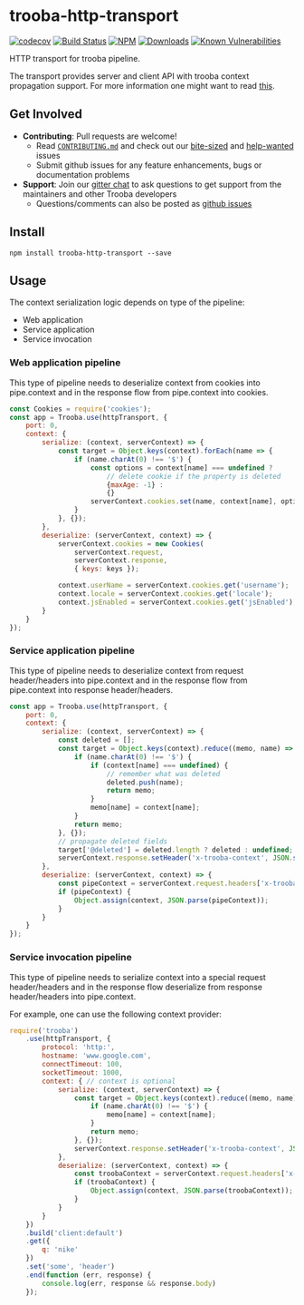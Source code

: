 # trooba-http-transport

[![codecov](https://codecov.io/gh/trooba/trooba-http-transport/branch/master/graph/badge.svg)](https://codecov.io/gh/trooba/trooba-http-transport)
[![Build Status](https://travis-ci.org/trooba/trooba-http-transport.svg?branch=master)](https://travis-ci.org/trooba/trooba-http-transport) [![NPM](https://img.shields.io/npm/v/trooba-http-transport.svg)](https://www.npmjs.com/package/trooba-http-transport)
[![Downloads](https://img.shields.io/npm/dm/trooba-http-transport.svg)](http://npm-stat.com/charts.html?package=trooba-http-transport)
[![Known Vulnerabilities](https://snyk.io/test/github/trooba/trooba-http-transport/badge.svg)](https://snyk.io/test/github/trooba/trooba-http-transport)

HTTP transport for trooba pipeline.

The transport provides server and client API with trooba context propagation support. For more information one might want to read [this](https://trooba.github.io/docs/transport-with-context/).

## Get Involved

- **Contributing**: Pull requests are welcome!
    - Read [`CONTRIBUTING.md`](.github/CONTRIBUTING.md) and check out our [bite-sized](https://github.com/trooba/trooba-http-transport/issues?q=is%3Aissue+is%3Aopen+label%3Adifficulty%3Abite-sized) and [help-wanted](https://github.com/trooba/trooba-http-transport/issues?q=is%3Aissue+is%3Aopen+label%3Astatus%3Ahelp-wanted) issues
    - Submit github issues for any feature enhancements, bugs or documentation problems
- **Support**: Join our [gitter chat](https://gitter.im/trooba) to ask questions to get support from the maintainers and other Trooba developers
    - Questions/comments can also be posted as [github issues](https://github.com/trooba/trooba-http-transport/issues)

## Install

```
npm install trooba-http-transport --save
```

## Usage

The context serialization logic depends on type of the pipeline:

* Web application
* Service application
* Service invocation

### Web application pipeline

This type of pipeline needs to deserialize context from cookies into pipe.context and in the response flow from pipe.context into cookies.

```js
const Cookies = require('cookies');
const app = Trooba.use(httpTransport, {
    port: 0,
    context: {
        serialize: (context, serverContext) => {
            const target = Object.keys(context).forEach(name => {
                if (name.charAt(0) !== '$') {
                    const options = context[name] === undefined ?
                        // delete cookie if the property is deleted
                        {maxAge: -1} :
                        {}
                    serverContext.cookies.set(name, context[name], options);
                }
            }, {});
        },
        deserialize: (serverContext, context) => {
            serverContext.cookies = new Cookies(
                serverContext.request,
                serverContext.response,
                { keys: keys });

            context.userName = serverContext.cookies.get('username');
            context.locale = serverContext.cookies.get('locale');
            context.jsEnabled = serverContext.cookies.get('jsEnabled');
        }
    }
});
```

### Service application pipeline

This type of pipeline needs to deserialize context from request header/headers into pipe.context and in the response flow from pipe.context into response header/headers.

```js
const app = Trooba.use(httpTransport, {
    port: 0,
    context: {
        serialize: (context, serverContext) => {
            const deleted = [];
            const target = Object.keys(context).reduce((memo, name) => {
                if (name.charAt(0) !== '$') {
                    if (context[name] === undefined) {
                        // remember what was deleted
                        deleted.push(name);
                        return memo;
                    }
                    memo[name] = context[name];
                }
                return memo;
            }, {});
            // propagate deleted fields
            target['@deleted'] = deleted.length ? deleted : undefined;
            serverContext.response.setHeader('x-trooba-context', JSON.stringify(target));
        },
        deserialize: (serverContext, context) => {
            const pipeContext = serverContext.request.headers['x-trooba-context'];
            if (pipeContext) {
                Object.assign(context, JSON.parse(pipeContext));
            }
        }
    }
});
```

### Service invocation pipeline

This type of pipeline needs to serialize context into a special request header/headers and in the response flow deserialize from response header/headers into pipe.context.

For example, one can use the following context provider:

```js
require('trooba')
    .use(httpTransport, {
        protocol: 'http:',
        hostname: 'www.google.com',
        connectTimeout: 100,
        socketTimeout: 1000,
        context: { // context is optional
            serialize: (context, serverContext) => {
                const target = Object.keys(context).reduce((memo, name) => {
                    if (name.charAt(0) !== '$') {
                        memo[name] = context[name];
                    }
                    return memo;
                }, {});
                serverContext.response.setHeader('x-trooba-context', JSON.stringify(target));
            },
            deserialize: (serverContext, context) => {
                const troobaContext = serverContext.request.headers['x-trooba-context'];
                if (troobaContext) {
                    Object.assign(context, JSON.parse(troobaContext));
                }
            }
        }
    })
    .build('client:default')
    .get({
        q: 'nike'
    })
    .set('some', 'header')
    .end(function (err, response) {
        console.log(err, response && response.body)
    });
```
